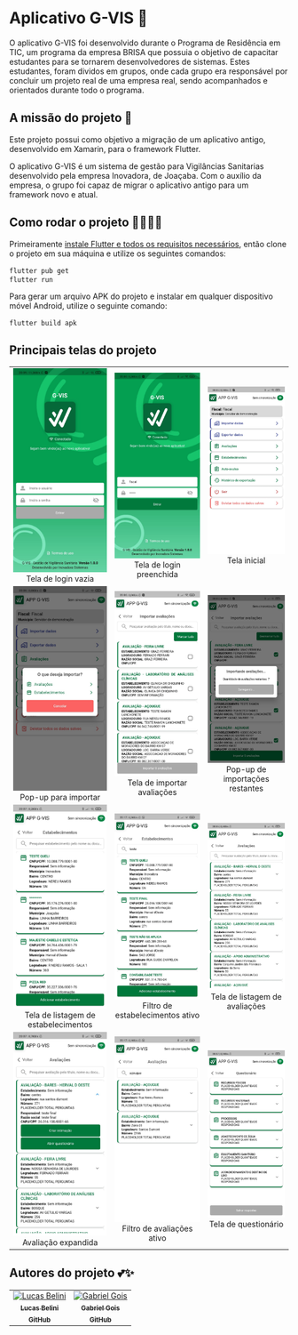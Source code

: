 # Aplicativo G-VIS 💚

O aplicativo G-VIS foi desenvolvido durante o Programa de Residência em TIC, um programa da empresa BRISA que possuia o objetivo de capacitar estudantes para se tornarem desenvolvedores de sistemas. Estes estudantes, foram dividos em grupos, onde cada grupo era responsável por concluir um projeto real de uma empresa real, sendo acompanhados e orientados durante todo o programa.

## A missão do projeto 🎯

Este projeto possui como objetivo a migração de um aplicativo antigo, desenvolvido em Xamarin, para o framework Flutter.

O aplicativo G-VIS é um sistema de gestão para Vigilâncias Sanitarias desenvolvido pela empresa Inovadora, de Joaçaba. Com o auxílio da empresa, o grupo foi capaz de migrar o aplicativo antigo para um framework novo e atual.

## Como rodar o projeto 👨‍💻👩‍💻

Primeiramente [instale Flutter e todos os requisitos necessários](https://docs.flutter.dev/get-started/install), então clone o projeto em sua máquina e utilize os seguintes comandos:

```
flutter pub get
flutter run
```

Para gerar um arquivo APK do projeto e instalar em qualquer dispositivo móvel Android, utilize o seguinte comando:

```
flutter build apk
```

## Principais telas do projeto

<table>
  <tr>
    <td align="center">
      <img src="./readme/1login.jpeg" width="200px;>"/>
      <br/>
      Tela de login vazia
    </td>
    <td align="center">
      <img src="./readme/2login.jpeg" width="200px;>"/>
      <br/>
      Tela de login preenchida
    </td>
    <td align="center">
      <img src="./readme/3inicial.jpeg" width="200px;>"/>
      <br/>
      Tela inicial
    </td>
  </tr>
  <tr>
    <td align="center">
      <img src="./readme/4selecionar.jpeg" width="200px;>"/>
      <br/>
      Pop-up para importar
    </td>
    <td align="center">
      <img src="./readme/5importar.jpeg" width="200px;>"/>
      <br/>
      Tela de importar avaliações
    </td>
    <td align="center">
      <img src="./readme/6importar.jpeg" width="200px;>"/>
      <br/>
      Pop-up de importações restantes
    </td>
  </tr>
  <tr>
    <td align="center">
      <img src="./readme/7estabelecimentos.jpeg" width="200px;>"/>
      <br/>
      Tela de listagem de estabelecimentos
    </td>
    <td align="center">
      <img src="./readme/8filtrarestabelecimento.jpeg" width="200px;>"/>
      <br/>
      Filtro de estabelecimentos ativo
    </td>
    <td align="center">
      <img src="./readme/9avaliacoes.jpeg" width="200px;>"/>
      <br/>
      Tela de listagem de avaliações
    </td>
  </tr>
  <tr>
    <td align="center">
      <img src="./readme/10expandiravaliacao.jpeg" width="200px;>"/>
      <br/>
      Avaliação expandida
    </td>
    <td align="center">
      <img src="./readme/11filtraravaliacoes.jpeg" width="200px;>"/>
      <br/>
      Filtro de avaliações ativo
    </td>
    <td align="center">
      <img src="./readme/12questionario.jpeg" width="200px;>"/>
      <br/>
      Tela de questionário
    </td>
  </tr>
</table>

## Autores do projeto 💕✨

<table>
  <tr>
    <td align="center">
      <a href="https://www.linkedin.com/in/lucas-belini">
        <img src="https://avatars.githubusercontent.com/u/54781614?s=100&v=4" width="100px;" alt="Lucas Belini"/>
        <br/>
        <sub><b>Lucas Belini</b></sub>
      </a>
      <br/>
      <a href="https://github.com/LukasxzB">
        <sub><b>GitHub</b></sub>
      </a>
      <br/>
    </td>
    <td align="center">
      <a href="https://www.linkedin.com/in/gabriel-gois-943ab3205/">
        <img src="https://avatars.githubusercontent.com/u/49951641?s=100&v=4" width="100px;" alt="Gabriel Gois"/>
        <br/>
        <sub><b>Gabriel Gois</b></sub>
      </a>
      <br/>
      <a href="https://github.com/G-Gois">
        <sub><b>GitHub</b></sub>
      </a>
      <br/>
    </td>
  </tr>
</table>
